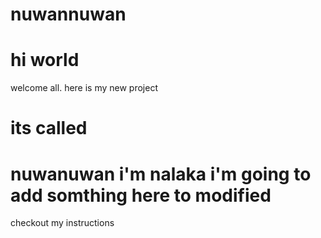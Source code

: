 # nuwannuwan

hi world
==========

welcome all. here is my new project


its called
===========
nuwanuwan
i'm nalaka i'm going to add somthing here
to modified
===========
checkout my instructions



